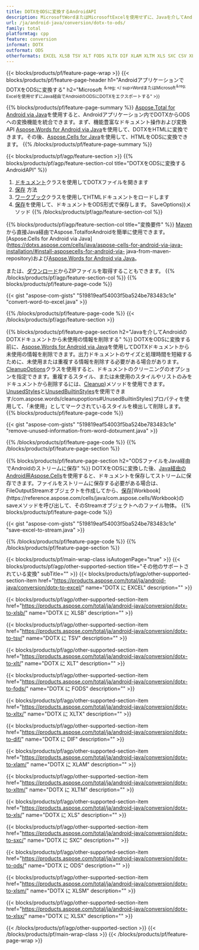 ```yaml
---
title: DOTXをODSに変換するAndroidAPI
description: MicrosoftWordまたはMicrosoftExcelを使用せずに、Javaを介してAndroidでDOTXをODSに変換する
url: /ja/android-java/conversion/dotx-to-ods/
family: total
platformtag: cpp
feature: conversion
informat: DOTX
outformat: ODS
otherformats: EXCEL XLSB TSV XLT FODS XLTX DIF XLAM XLTM XLS SXC CSV XLSM XLSX
---
```

{{< blocks/products/pf/feature-page-wrap >}}
{{< blocks/products/pf/feature-page-header h1="AndroidアプリケーションでDOTXをODSに変換する" h2="Microsoft <sup>＆reg; </ sup>WordまたはMicrosoft<sup>＆reg; </sup>Excelを使用せずにJava経由でAndroidのODSにDOTXをエクスポートする" >}}

{{% blocks/products/pf/feature-page-summary %}}
[Aspose.Total for Android via Java](https://products.aspose.com/total/android-java/)を使用すると、Androidアプリケーション内でDOTXからODSへの変換機能を統合できます。まず、機能豊富なドキュメント操作および変換API [Aspose.Words for Android via Java](https://products.aspose.com/words/android-java/)を使用して、DOTXをHTMLに変換できます。その後、[Aspose.Cells for Java](https://products.aspose.com/cells/android-java/)を使用して、HTMLをODSに変換できます。 
{{% /blocks/products/pf/feature-page-summary  %}}

{{< blocks/products/pf/agp/feature-section >}}
{{% blocks/products/pf/agp/feature-section-col title="DOTXをODSに変換するAndroidAPI" %}}
1. [ドキュメント](https://reference.aspose.com/words/java/com.aspose.words/Dotxument)クラスを使用してDOTXファイルを開きます
2. [保存](https://reference.aspose.com/words/java/com.aspose.words/Dotxument#save(java.lang.String,com.aspose.words.SaveOptions)を使用してDOTXをHTMLに変換します) 方法
3. [ワークブック](https://reference.aspose.com/cells/java/com.aspose.cells/Workbook)クラスを使用してHTMLドキュメントをロードします
4. [保存](https://reference.aspose.com/cells/java/com.aspose.cells/workbook#save(java.lang.String,%20com.aspose.cells))を使用して、ドキュメントをODS形式で保存します。 SaveOptions))メソッド
{{% /blocks/products/pf/agp/feature-section-col %}}

{{% blocks/products/pf/agp/feature-section-col title="変換要件" %}}
[Maven](https://repository.aspose.com/webapp/#/artifacts/browse/tree/General/repo/com/aspose/aspose-total)から直接Java経由でAspose.TotalforAndroidを簡単に使用できます。 [Aspose.Cells for Android via Java](https://dotxs.aspose.com/cells/java/aspose-cells-for-android-via-java-installation/#install-asposecells-for-android-via- java-from-maven-repository)および[Aspose.Words for Android via Java](https://dotxs.aspose.com/words/java/install-aspose-words-for-android-via-java/#install-アプリケーションのasposewords-for-android-via-java-from-maven-repository)。

または、[ダウンロード](https://downloads.aspose.com/total/androidjava)からZIPファイルを取得することもできます。
{{% /blocks/products/pf/agp/feature-section-col %}}
{{% blocks/products/pf/feature-page-code %}}

{{< gist "aspose-com-gists" "519819eaf54003f5ba524be783483c1e" "convert-word-to-excel.java" >}}


{{% /blocks/products/pf/feature-page-code %}}
{{< /blocks/products/pf/agp/feature-section >}}

{{% blocks/products/pf/feature-page-section  h2="Javaを介してAndroidのDOTXドキュメントから未使用の情報を削除する" %}}
DOTXをODSに変換する前に、[Aspose.Words for Android via Java](https://products.aspose.com/words/android-java/)を使用してDOTXドキュメントから未使用の情報を削除できます。出力ドキュメントのサイズと処理時間を短縮するために、未使用または重複する情報を削除する必要がある場合があります。 [CleanupOptions](https://reference.aspose.com/words/java/com.aspose.words/CleanupOptions)クラスを使用すると、ドキュメントのクリーニングのオプションを指定できます。重複するスタイル、または未使用のスタイルやリストのみをドキュメントから削除するには、[Cleanup](https://reference.aspose.com/words/java/com.aspose.words/Dotxument#cleanup（))メソッドを使用できます。 [UnusedStyles](https://reference.aspose.com/words/java/com.aspose.words/cleanupoptions#UnusedStyles)と[UnusedBuiltinStyles](https://reference.aspose.com/words/java)を使用できます/com.aspose.words/cleanupoptions#UnusedBuiltinStyles)プロパティを使用して、「未使用」としてマークされているスタイルを検出して削除します。
{{% blocks/products/pf/feature-page-code %}}

{{< gist "aspose-com-gists" "519819eaf54003f5ba524be783483c1e" "remove-unused-information-from-word-dotxument.java" >}}
{{% /blocks/products/pf/feature-page-code  %}}
{{% /blocks/products/pf/feature-page-section %}}

{{% blocks/products/pf/feature-page-section  h2="ODSファイルをJava経由でAndroidのストリームに保存" %}}
DOTXをODSに変換した後、[Java経由のAndroid用Aspose.Cells](https://products.aspose.com/cells/android-java/)を使用すると、ドキュメントを保存してストリームに保存できます。ファイルをストリームに保存する必要がある場合は、FileOutputStreamオブジェクトを作成してから、[保存](https://reference.aspose.com/cells/java/com.aspose.cells/workbook#save(java.io.OutputStream、％20com.aspose.cells.SaveOptions))[Workbook](https://reference.aspose.com/cells/java/com.aspose.cells/Workbook)のsaveメソッドを呼び出して、そのStreamオブジェクトへのファイル物体。
{{% blocks/products/pf/feature-page-code %}}

{{< gist "aspose-com-gists" "519819eaf54003f5ba524be783483c1e" "save-excel-to-stream.java" >}}
{{% /blocks/products/pf/feature-page-code  %}}
{{% /blocks/products/pf/feature-page-section %}}

{{< blocks/products/pf/main-wrap-class isAutogenPage="true" >}}
{{< blocks/products/pf/agp/other-supported-section title="その他のサポートされている変換" subTitle="" >}}
{{< blocks/products/pf/agp/other-supported-section-item href="https://products.aspose.com/total/ja/android-java/conversion/dotx-to-excel/" name="DOTX に EXCEL" description="" >}}

{{< blocks/products/pf/agp/other-supported-section-item href="https://products.aspose.com/total/ja/android-java/conversion/dotx-to-xlsb/" name="DOTX に XLSB" description="" >}}

{{< blocks/products/pf/agp/other-supported-section-item href="https://products.aspose.com/total/ja/android-java/conversion/dotx-to-tsv/" name="DOTX に TSV" description="" >}}

{{< blocks/products/pf/agp/other-supported-section-item href="https://products.aspose.com/total/ja/android-java/conversion/dotx-to-xlt/" name="DOTX に XLT" description="" >}}

{{< blocks/products/pf/agp/other-supported-section-item href="https://products.aspose.com/total/ja/android-java/conversion/dotx-to-fods/" name="DOTX に FODS" description="" >}}

{{< blocks/products/pf/agp/other-supported-section-item href="https://products.aspose.com/total/ja/android-java/conversion/dotx-to-xltx/" name="DOTX に XLTX" description="" >}}

{{< blocks/products/pf/agp/other-supported-section-item href="https://products.aspose.com/total/ja/android-java/conversion/dotx-to-dif/" name="DOTX に DIF" description="" >}}

{{< blocks/products/pf/agp/other-supported-section-item href="https://products.aspose.com/total/ja/android-java/conversion/dotx-to-xlam/" name="DOTX に XLAM" description="" >}}

{{< blocks/products/pf/agp/other-supported-section-item href="https://products.aspose.com/total/ja/android-java/conversion/dotx-to-xltm/" name="DOTX に XLTM" description="" >}}

{{< blocks/products/pf/agp/other-supported-section-item href="https://products.aspose.com/total/ja/android-java/conversion/dotx-to-xls/" name="DOTX に XLS" description="" >}}

{{< blocks/products/pf/agp/other-supported-section-item href="https://products.aspose.com/total/ja/android-java/conversion/dotx-to-sxc/" name="DOTX に SXC" description="" >}}

{{< blocks/products/pf/agp/other-supported-section-item href="https://products.aspose.com/total/ja/android-java/conversion/dotx-to-ods/" name="DOTX に ODS" description="" >}}

{{< blocks/products/pf/agp/other-supported-section-item href="https://products.aspose.com/total/ja/android-java/conversion/dotx-to-xlsm/" name="DOTX に XLSM" description="" >}}

{{< blocks/products/pf/agp/other-supported-section-item href="https://products.aspose.com/total/ja/android-java/conversion/dotx-to-xlsx/" name="DOTX に XLSX" description="" >}}


{{< /blocks/products/pf/agp/other-supported-section >}}
{{< /blocks/products/pf/main-wrap-class >}}
{{< /blocks/products/pf/feature-page-wrap >}}
